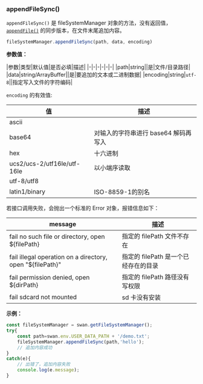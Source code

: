 ### appendFileSync()

`appendFileSync()` 是 fileSystemManager 对象的方法，没有返回值，[`appendFile()`](#appendFile) 的同步版本，在文件末尾追加内容。

```js
fileSystemManager.appendFileSync(path, data, encoding)
```
**参数值：**

|参数|类型|默认值|是否必填|描述|
|-|-|-|-|-|-|
|path|string||是|文件/目录路径|
|data|string/ArrayBuffer||是|要追加的文本或二进制数据|
|encoding|string|`utf-8`||指定写入文件的字符编码|

`encoding` 的有效值:

|值|描述|
|-|-|
|ascii| |
|base64|对输入的字符串进行 base64 解码再写入|
|hex|十六进制|
|ucs2/ucs-2/utf16le/utf-16le|以小端序读取|
|utf-8/utf8||
|latin1/binary|ISO-8859-1的别名|
若接口调用失败，会抛出一个标准的 Error 对象，报错信息如下：

| message  | 描述     |
|-|-|
|fail no such file or directory, open ${filePath}|指定的 filePath 文件不存在
| fail illegal operation on a directory, open "${filePath}"| 指定的 filePath 是一个已经存在的目录
|fail permission denied, open ${dirPath}|指定的 filePath 路径没有写权限
|fail sdcard not mounted|sd 卡没有安装
**示例：**

```js
const fileSystemManager = swan.getFileSystemManager();
try{
    const path=swan.env.USER_DATA_PATH + '/demo.txt';
    fileSystemManager.appendFileSync(path,'hello');
    // 追加内容成功
}
catch(e){
    // 出错了，追加内容失败
    console.log(e.message);
}
```